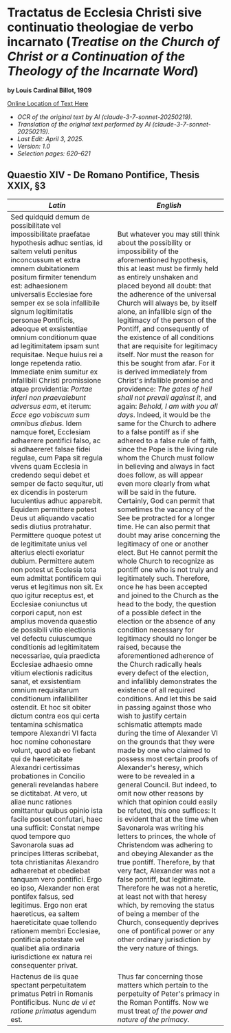 # Tractatus de Ecclesia Christi sive continuatio theologiae de verbo incarnato (*Treatise on the Church of Christ or a Continuation of the Theology of the Incarnate Word*)

**by Louis Cardinal Billot, 1909**

[Online Location of Text Here](https://archive.org/details/tractatusdeeccle01bill/page/620/mode/2up)

- *OCR of the original text by AI (claude-3-7-sonnet-20250219).*
- *Translation of the original text performed by AI (claude-3-7-sonnet-20250219).*
- *Last Edit: April 3, 2025.*
- *Version: 1.0*
- *Selection pages: 620–621*

## Quaestio XIV - De Romano Pontifice, Thesis XXIX, §3

| *Latin* | | *English* |
|-------|---|--------|
| Sed quidquid demum de possibilitate vel impossibilitate praefatae hypothesis adhuc sentias, id saltem veluti penitus inconcussum et extra omnem dubitationem positum firmiter tenendum est: adhaesionem universalis Ecclesiae fore semper ex se sola infallibile signum legitimitatis personae Pontificis, adeoque et exsistentiae omnium conditionum quae ad legitimitatem ipsam sunt requisitae. Neque huius rei a longe repetenda ratio. Immediate enim sumitur ex infallibili Christi promissione atque providentia: *Portae inferi non praevalebunt adversus eam*, et iterum: *Ecce ego vobiscum sum omnibus diebus*. Idem namque foret, Ecclesiam adhaerere pontifici falso, ac si adhaereret falsae fidei regulae, cum Papa sit regula vivens quam Ecclesia in credendo sequi debet et semper de facto sequitur, uti ex dicendis in posterum luculentius adhuc apparebit. Equidem permittere potest Deus ut aliquando vacatio sedis diutius protrahatur. Permittere quoque potest ut de legitimitate unius vel alterius electi exoriatur dubium. Permittere autem non potest ut Ecclesia tota eum admittat pontificem qui verus et legitimus non sit. Ex quo igitur receptus est, et Ecclesiae coniunctus ut corpori caput, non est amplius movenda quaestio de possibili vitio electionis vel defectu cuiuscumque conditionis ad legitimitatem necessariae, quia praedicta Ecclesiae adhaesio omne vitium electionis radicitus sanat, et exsistentiam omnium requisitarum conditionum infallibiliter ostendit. Et hoc sit obiter dictum contra eos qui certa tentamina schismatica tempore Alexandri VI facta hoc nomine cohonestare volunt, quod ab eo fiebant qui de haereticitate Alexandri certissimas probationes in Concilio generali revelandas habere se dictitabat. At vero, ut aliae nunc rationes omittantur quibus opinio ista facile posset confutari, haec una sufficit: Constat nempe quod tempore quo Savonarola suas ad principes litteras scribebat, tota christianitas Alexandro adhaerebat et obediebat tanquam vero pontifici. Ergo eo ipso, Alexander non erat pontifex falsus, sed legitimus. Ergo non erat haereticus, ea saltem haereticitate quae tollendo rationem membri Ecclesiae, pontificia potestate vel qualibet alia ordinaria iurisdictione ex natura rei consequenter privat. | | But whatever you may still think about the possibility or impossibility of the aforementioned hypothesis, this at least must be firmly held as entirely unshaken and placed beyond all doubt: that the adherence of the universal Church will always be, by itself alone, an infallible sign of the legitimacy of the person of the Pontiff, and consequently of the existence of all conditions that are requisite for legitimacy itself. Nor must the reason for this be sought from afar. For it is derived immediately from Christ's infallible promise and providence: *The gates of hell shall not prevail against it*, and again: *Behold, I am with you all days*. Indeed, it would be the same for the Church to adhere to a false pontiff as if she adhered to a false rule of faith, since the Pope is the living rule whom the Church must follow in believing and always in fact does follow, as will appear even more clearly from what will be said in the future. Certainly, God can permit that sometimes the vacancy of the See be protracted for a longer time. He can also permit that doubt may arise concerning the legitimacy of one or another elect. But He cannot permit the whole Church to recognize as pontiff one who is not truly and legitimately such. Therefore, once he has been accepted and joined to the Church as the head to the body, the question of a possible defect in the election or the absence of any condition necessary for legitimacy should no longer be raised, because the aforementioned adherence of the Church radically heals every defect of the election, and infallibly demonstrates the existence of all required conditions. And let this be said in passing against those who wish to justify certain schismatic attempts made during the time of Alexander VI on the grounds that they were made by one who claimed to possess most certain proofs of Alexander's heresy, which were to be revealed in a general Council. But indeed, to omit now other reasons by which that opinion could easily be refuted, this one suffices: It is evident that at the time when Savonarola was writing his letters to princes, the whole of Christendom was adhering to and obeying Alexander as the true pontiff. Therefore, by that very fact, Alexander was not a false pontiff, but legitimate. Therefore he was not a heretic, at least not with that heresy which, by removing the status of being a member of the Church, consequently deprives one of pontifical power or any other ordinary jurisdiction by the very nature of things. |
| Hactenus de iis quae spectant perpetuitatem primatus Petri in Romanis Pontificibus. Nunc *de vi et ratione primatus* agendum est. | | Thus far concerning those matters which pertain to the perpetuity of Peter's primacy in the Roman Pontiffs. Now we must treat *of the power and nature of the primacy*. |